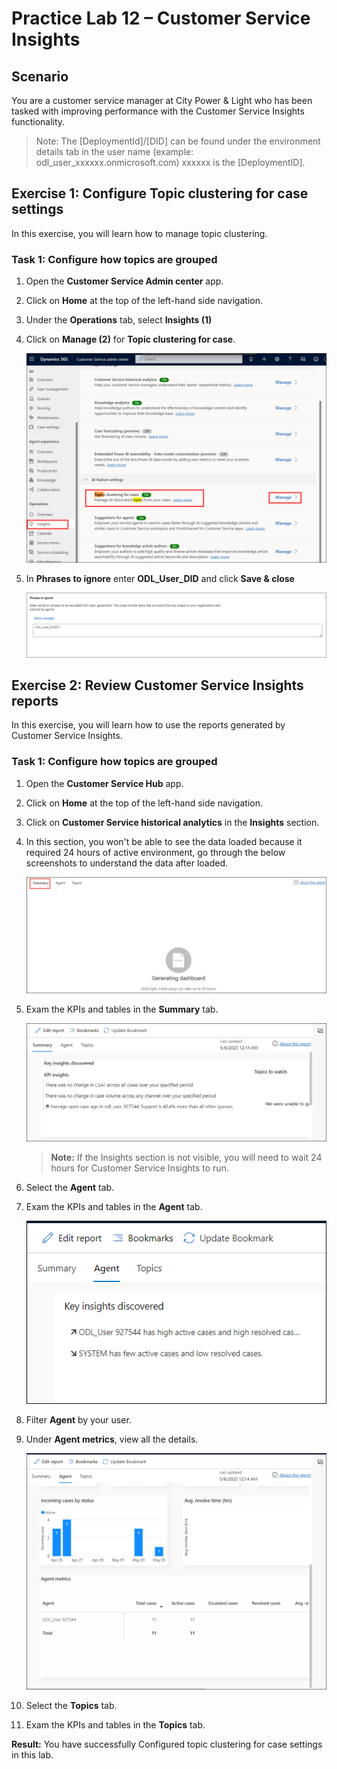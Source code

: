 # Practice Lab 12 – Customer Service Insights

## Scenario

You are a customer service manager at City Power & Light who has been tasked with improving performance with the Customer Service Insights functionality.

> Note: The [DeploymentId]/[DID] can be found under the environment details tab in the user name (example: odl_user_xxxxxx.onmicrosoft.com) xxxxxx is the [DeploymentID].

## Exercise 1: Configure Topic clustering for case settings

In this exercise, you will learn how to manage topic clustering.

### Task 1: Configure how topics are grouped

1. Open the **Customer Service Admin center** app.

2. Click on **Home** at the top of the left-hand side navigation.

3. Under the **Operations** tab, select **Insights (1)**

4. Click on **Manage (2)** for **Topic clustering for case**.

    ![](../images/collaboration-27.png)

6. In **Phrases to ignore** enter **ODL_User_DID** and click **Save & close**

    ![](../images/ignore.png)

## Exercise 2: Review Customer Service Insights reports

In this exercise, you will learn how to use the reports generated by Customer Service Insights.

### Task 1: Configure how topics are grouped

1. Open the **Customer Service Hub** app.

2. Click on **Home** at the top of the left-hand side navigation.

3. Click on **Customer Service historical analytics** in the **Insights** section.

4.  In this section, you won't be able to see the data loaded because it required 24 hours of active environment, go through the below screenshots to understand the data after loaded.

    ![](../images/setup.png)

5. Exam the KPIs and tables in the **Summary** tab.

   ![](../images/collaboration-29.png)
   
   >**Note:** If the Insights section is not visible, you will need to wait 24 hours for Customer Service Insights to run.

6. Select the **Agent** tab.

7. Exam the KPIs and tables in the **Agent** tab.

   ![](../images/collaboration-30.png)

8. Filter **Agent** by your user.

9. Under **Agent metrics**, view all the details.

   ![](../images/collaboration-31.png)

10. Select the **Topics** tab.

11. Exam the KPIs and tables in the **Topics** tab.

**Result:** You have successfully Configured topic clustering for case settings in this lab.
